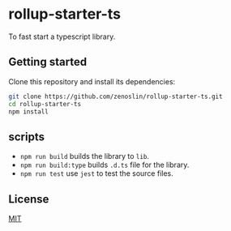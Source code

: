 # rollup-starter-ts

To fast start a typescript library.  

## Getting started

Clone this repository and install its dependencies:

```bash
git clone https://github.com/zenoslin/rollup-starter-ts.git
cd rollup-starter-ts
npm install
```

## scripts
- `npm run build` builds the library to `lib`.
- `npm run build:type` builds `.d.ts` file for the library.
- `npm run test` use `jest` to test the source files.

## License
[MIT](LICENSE)
